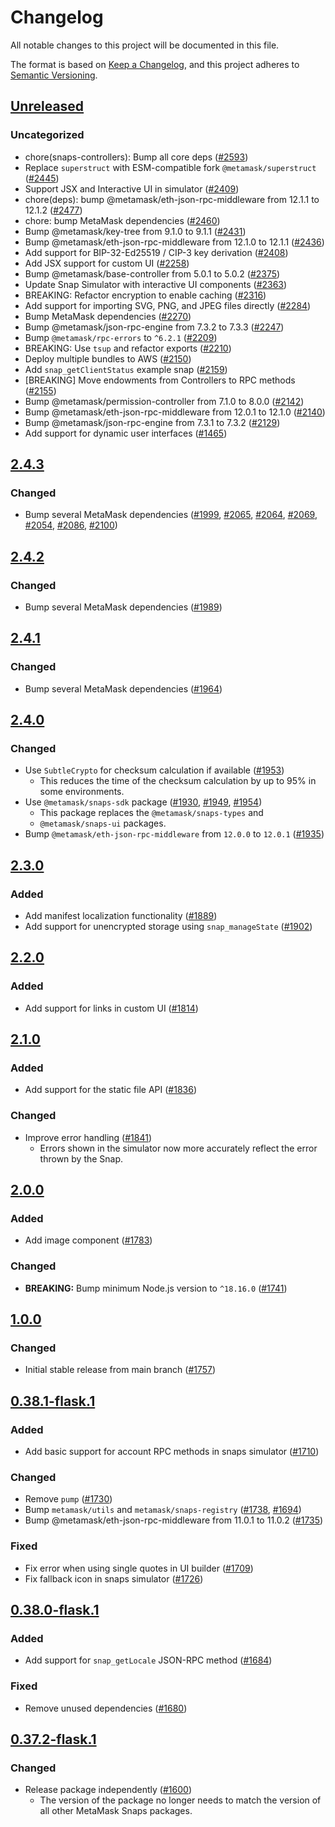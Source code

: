# Changelog

All notable changes to this project will be documented in this file.

The format is based on [Keep a Changelog](https://keepachangelog.com/en/1.0.0/),
and this project adheres to [Semantic Versioning](https://semver.org/spec/v2.0.0.html).

## [Unreleased]

### Uncategorized

- chore(snaps-controllers): Bump all core deps ([#2593](https://github.com/metamask/snaps/pull/2593))
- Replace `superstruct` with ESM-compatible fork `@metamask/superstruct` ([#2445](https://github.com/metamask/snaps/pull/2445))
- Support JSX and Interactive UI in simulator ([#2409](https://github.com/metamask/snaps/pull/2409))
- chore(deps): bump @metamask/eth-json-rpc-middleware from 12.1.1 to 12.1.2 ([#2477](https://github.com/metamask/snaps/pull/2477))
- chore: bump MetaMask dependencies ([#2460](https://github.com/metamask/snaps/pull/2460))
- Bump @metamask/key-tree from 9.1.0 to 9.1.1 ([#2431](https://github.com/metamask/snaps/pull/2431))
- Bump @metamask/eth-json-rpc-middleware from 12.1.0 to 12.1.1 ([#2436](https://github.com/metamask/snaps/pull/2436))
- Add support for BIP-32-Ed25519 / CIP-3 key derivation ([#2408](https://github.com/metamask/snaps/pull/2408))
- Add JSX support for custom UI ([#2258](https://github.com/metamask/snaps/pull/2258))
- Bump @metamask/base-controller from 5.0.1 to 5.0.2 ([#2375](https://github.com/metamask/snaps/pull/2375))
- Update Snap Simulator with interactive UI components ([#2363](https://github.com/metamask/snaps/pull/2363))
- BREAKING: Refactor encryption to enable caching ([#2316](https://github.com/metamask/snaps/pull/2316))
- Add support for importing SVG, PNG, and JPEG files directly ([#2284](https://github.com/metamask/snaps/pull/2284))
- Bump MetaMask dependencies ([#2270](https://github.com/metamask/snaps/pull/2270))
- Bump @metamask/json-rpc-engine from 7.3.2 to 7.3.3 ([#2247](https://github.com/metamask/snaps/pull/2247))
- Bump `@metamask/rpc-errors` to `^6.2.1` ([#2209](https://github.com/metamask/snaps/pull/2209))
- BREAKING: Use `tsup` and refactor exports ([#2210](https://github.com/metamask/snaps/pull/2210))
- Deploy multiple bundles to AWS ([#2150](https://github.com/metamask/snaps/pull/2150))
- Add `snap_getClientStatus` example snap ([#2159](https://github.com/metamask/snaps/pull/2159))
- [BREAKING] Move endowments from Controllers to RPC methods ([#2155](https://github.com/metamask/snaps/pull/2155))
- Bump @metamask/permission-controller from 7.1.0 to 8.0.0 ([#2142](https://github.com/metamask/snaps/pull/2142))
- Bump @metamask/eth-json-rpc-middleware from 12.0.1 to 12.1.0 ([#2140](https://github.com/metamask/snaps/pull/2140))
- Bump @metamask/json-rpc-engine from 7.3.1 to 7.3.2 ([#2129](https://github.com/metamask/snaps/pull/2129))
- Add support for dynamic user interfaces ([#1465](https://github.com/metamask/snaps/pull/1465))

## [2.4.3]

### Changed

- Bump several MetaMask dependencies ([#1999](https://github.com/MetaMask/snaps/pull/1999), [#2065](https://github.com/MetaMask/snaps/pull/2065), [#2064](https://github.com/MetaMask/snaps/pull/2064), [#2069](https://github.com/MetaMask/snaps/pull/2069), [#2054](https://github.com/MetaMask/snaps/pull/2054), [#2086](https://github.com/MetaMask/snaps/pull/2086), [#2100](https://github.com/MetaMask/snaps/pull/2100))

## [2.4.2]

### Changed

- Bump several MetaMask dependencies ([#1989](https://github.com/MetaMask/snaps/pull/1989))

## [2.4.1]

### Changed

- Bump several MetaMask dependencies ([#1964](https://github.com/MetaMask/snaps/pull/1964))

## [2.4.0]

### Changed

- Use `SubtleCrypto` for checksum calculation if available ([#1953](https://github.com/MetaMask/snaps/pull/1953))
  - This reduces the time of the checksum calculation by up to 95% in some
    environments.
- Use `@metamask/snaps-sdk` package ([#1930](https://github.com/MetaMask/snaps/pull/1930),
  [#1949](https://github.com/MetaMask/snaps/pull/1949), [#1954](https://github.com/MetaMask/snaps/pull/1954))
  - This package replaces the `@metamask/snaps-types` and
  - `@metamask/snaps-ui` packages.
- Bump `@metamask/eth-json-rpc-middleware` from `12.0.0` to `12.0.1` ([#1935](https://github.com/MetaMask/snaps/pull/1935))

## [2.3.0]

### Added

- Add manifest localization functionality ([#1889](https://github.com/MetaMask/snaps/pull/1889))
- Add support for unencrypted storage using `snap_manageState` ([#1902](https://github.com/MetaMask/snaps/pull/1902))

## [2.2.0]

### Added

- Add support for links in custom UI ([#1814](https://github.com/MetaMask/snaps/pull/1814))

## [2.1.0]

### Added

- Add support for the static file API ([#1836](https://github.com/MetaMask/snaps/pull/1836))

### Changed

- Improve error handling ([#1841](https://github.com/MetaMask/snaps/pull/1841))
  - Errors shown in the simulator now more accurately reflect the error thrown by the Snap.

## [2.0.0]

### Added

- Add image component ([#1783](https://github.com/MetaMask/snaps/pull/1783))

### Changed

- **BREAKING:** Bump minimum Node.js version to `^18.16.0` ([#1741](https://github.com/MetaMask/snaps/pull/1741))

## [1.0.0]

### Changed

- Initial stable release from main branch ([#1757](https://github.com/MetaMask/snaps/pull/1757))

## [0.38.1-flask.1]

### Added

- Add basic support for account RPC methods in snaps simulator ([#1710](https://github.com/MetaMask/snaps/pull/1710))

### Changed

- Remove `pump` ([#1730](https://github.com/MetaMask/snaps/pull/1730))
- Bump `metamask/utils` and `metamask/snaps-registry` ([#1738](https://github.com/MetaMask/snaps/pull/1738), [#1694](https://github.com/MetaMask/snaps/pull/1694))
- Bump @metamask/eth-json-rpc-middleware from 11.0.1 to 11.0.2 ([#1735](https://github.com/MetaMask/snaps/pull/1735))

### Fixed

- Fix error when using single quotes in UI builder ([#1709](https://github.com/MetaMask/snaps/pull/1709))
- Fix fallback icon in snaps simulator ([#1726](https://github.com/MetaMask/snaps/pull/1726))

## [0.38.0-flask.1]

### Added

- Add support for `snap_getLocale` JSON-RPC method ([#1684](https://github.com/MetaMask/snaps/pull/1684))

### Fixed

- Remove unused dependencies ([#1680](https://github.com/MetaMask/snaps/pull/1680))

## [0.37.2-flask.1]

### Changed

- Release package independently ([#1600](https://github.com/MetaMask/snaps/pull/1600))
  - The version of the package no longer needs to match the version of all other
    MetaMask Snaps packages.

[Unreleased]: https://github.com/metamask/snaps/compare/@metamask/snaps-simulator@2.4.3...HEAD
[2.4.3]: https://github.com/metamask/snaps/compare/@metamask/snaps-simulator@2.4.2...@metamask/snaps-simulator@2.4.3
[2.4.2]: https://github.com/metamask/snaps/compare/@metamask/snaps-simulator@2.4.1...@metamask/snaps-simulator@2.4.2
[2.4.1]: https://github.com/metamask/snaps/compare/@metamask/snaps-simulator@2.4.0...@metamask/snaps-simulator@2.4.1
[2.4.0]: https://github.com/metamask/snaps/compare/@metamask/snaps-simulator@2.3.0...@metamask/snaps-simulator@2.4.0
[2.3.0]: https://github.com/metamask/snaps/compare/@metamask/snaps-simulator@2.2.0...@metamask/snaps-simulator@2.3.0
[2.2.0]: https://github.com/metamask/snaps/compare/@metamask/snaps-simulator@2.1.0...@metamask/snaps-simulator@2.2.0
[2.1.0]: https://github.com/metamask/snaps/compare/@metamask/snaps-simulator@2.0.0...@metamask/snaps-simulator@2.1.0
[2.0.0]: https://github.com/metamask/snaps/compare/@metamask/snaps-simulator@1.0.0...@metamask/snaps-simulator@2.0.0
[1.0.0]: https://github.com/metamask/snaps/compare/@metamask/snaps-simulator@0.38.1-flask.1...@metamask/snaps-simulator@1.0.0
[0.38.1-flask.1]: https://github.com/metamask/snaps/compare/@metamask/snaps-simulator@0.38.0-flask.1...@metamask/snaps-simulator@0.38.1-flask.1
[0.38.0-flask.1]: https://github.com/metamask/snaps/compare/@metamask/snaps-simulator@0.37.2-flask.1...@metamask/snaps-simulator@0.38.0-flask.1
[0.37.2-flask.1]: https://github.com/metamask/snaps/releases/tag/@metamask/snaps-simulator@0.37.2-flask.1
